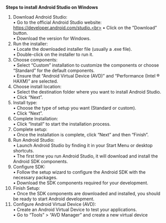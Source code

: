  **Steps to install Android Studio on Windows**

1. Download Android Studio:<br>
• Go to the official Android Studio website: https://developer.android.com/studio.<br>
• Click on the ”Download” button.<br>
• Download the version for Windows.<br>
2. Run the installer:<br>
• Locate the downloaded installer file (usually a .exe file).<br>
• Double-click on the installer to run it.<br>
3. Choose components:<br>
• Select “Custom” installation to customize the components or choose “Standard” for the
default components.<br>
• Ensure that “Android Virtual Device (AVD)” and “Performance (Intel ® HAXM)” are
selected.<br>
4. Choose install location:<br>
• Select the destination folder where you want to install Android Studio.<br>
• Click “Next”.<br>
5. Install type:<br>
• Choose the type of setup you want (Standard or custom).<br>
• Click “Next”.<br>
6. Complete Installation:<br>
• Click “Install” to start the installation process.<br>
7. Complete setup:<br>
• Once the installation is complete, click “Next” and then “Finish”.<br>
8. Run Android Studio:<br>
• Launch Android Studio by finding it in your Start Menu or desktop shortcuts.<br>
• The first time you run Android Studio, it will download and install the Android SDK
components.<br>
9. Configure SDK:<br>
• Follow the setup wizard to configure the Android SDK with the necessary packages.<br>
• Download the SDK components required for your development.<br>
10. Finish Setup:<br>
• Once the SDK components are downloaded and installed, you should be ready to start
Android development.<br>
11. Configure Android Virtual Device (AVD):<br>
• Create an Android Virtual Device to test your applications.<br>
• Go to “Tools” > “AVD Manager” and create a new virtual device<br>


